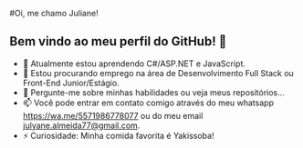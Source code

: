 #Oi, me chamo Juliane!
## Bem vindo ao meu perfil do GitHub! 👋

- 🌱 Atualmente estou aprendendo C#/ASP.NET e JavaScript.
- 💼 Estou procurando emprego na área de Desenvolvimento Full Stack ou Front-End Junior/Estágio.
- 💬 Pergunte-me sobre minhas habilidades ou veja meus repositórios...
- 📫 Você pode entrar em contato comigo através do meu whatsapp https://wa.me/5571986778077 ou do meu email julyane.almeida77@gmail.com.
- ⚡️ Curiosidade: Minha comida favorita é Yakissoba!
